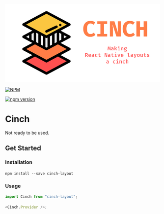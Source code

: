 <!-- Image here -->
<img src="./cinch-logo.png" alt='Cinch Logo Fixed'>

[![NPM](https://nodei.co/npm/cinch-layout.png)](https://nodei.co/npm/cinch-layout/)

[![npm version](https://badge.fury.io/js/cinch-layout.svg)](https://badge.fury.io/js/cinch-layout)

# Cinch

Not ready to be used.

## Get Started

### Installation

`npm install --save cinch-layout`

### Usage

```js
import Cinch from "cinch-layout";

<Cinch.Provider />;
```
